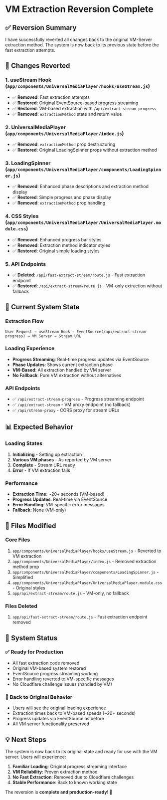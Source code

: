 # VM Extraction Reversion Complete

## ✅ **Reversion Summary**

I have successfully reverted all changes back to the original VM-Server extraction method. The system is now back to its previous state before the fast extraction attempts.

## 🔄 **Changes Reverted**

### 1. **useStream Hook** (`app/components/UniversalMediaPlayer/hooks/useStream.js`)
- ✅ **Removed**: Fast extraction attempts
- ✅ **Restored**: Original EventSource-based progress streaming
- ✅ **Restored**: VM-based extraction with `/api/extract-stream-progress`
- ✅ **Removed**: `extractionMethod` state and return value

### 2. **UniversalMediaPlayer** (`app/components/UniversalMediaPlayer/index.js`)
- ✅ **Removed**: `extractionMethod` prop destructuring
- ✅ **Restored**: Original LoadingSpinner props without extraction method

### 3. **LoadingSpinner** (`app/components/UniversalMediaPlayer/components/LoadingSpinner.js`)
- ✅ **Removed**: Enhanced phase descriptions and extraction method display
- ✅ **Restored**: Simple progress and phase display
- ✅ **Removed**: `extractionMethod` prop handling

### 4. **CSS Styles** (`app/components/UniversalMediaPlayer/UniversalMediaPlayer.module.css`)
- ✅ **Removed**: Enhanced progress bar styles
- ✅ **Removed**: Extraction method indicator styles
- ✅ **Restored**: Original simple loading styles

### 5. **API Endpoints**
- ✅ **Deleted**: `/api/fast-extract-stream/route.js` - Fast extraction endpoint
- ✅ **Restored**: `/api/extract-stream/route.js` - VM-only extraction without fallback

## 🎯 **Current System State**

### **Extraction Flow**
```
User Request → useStream Hook → EventSource(/api/extract-stream-progress) → VM Server → Stream URL
```

### **Loading Experience**
- **Progress Streaming**: Real-time progress updates via EventSource
- **Phase Updates**: Shows current extraction phase
- **VM-Based**: All extraction handled by VM server
- **No Fallback**: Pure VM extraction without alternatives

### **API Endpoints**
- ✅ `/api/extract-stream-progress` - Progress streaming endpoint
- ✅ `/api/extract-stream` - VM proxy endpoint (no fallback)
- ✅ `/api/stream-proxy` - CORS proxy for stream URLs

## 📊 **Expected Behavior**

### **Loading States**
1. **Initializing** - Setting up extraction
2. **Various VM phases** - As reported by VM server
3. **Complete** - Stream URL ready
4. **Error** - If VM extraction fails

### **Performance**
- **Extraction Time**: ~20+ seconds (VM-based)
- **Progress Updates**: Real-time via EventSource
- **Error Handling**: VM-specific error messages
- **Fallback**: None (VM-only)

## 🔧 **Files Modified**

### **Core Files**
1. `app/components/UniversalMediaPlayer/hooks/useStream.js` - Reverted to VM extraction
2. `app/components/UniversalMediaPlayer/index.js` - Removed extraction method prop
3. `app/components/UniversalMediaPlayer/components/LoadingSpinner.js` - Simplified
4. `app/components/UniversalMediaPlayer/UniversalMediaPlayer.module.css` - Original styles
5. `app/api/extract-stream/route.js` - VM-only, no fallback

### **Files Deleted**
1. `app/api/fast-extract-stream/route.js` - Fast extraction endpoint removed

## 🎉 **System Status**

### **✅ Ready for Production**
- All fast extraction code removed
- Original VM-based system restored
- EventSource progress streaming working
- Error handling reverted to VM-specific messages
- No Cloudflare challenge issues (handled by VM)

### **🔄 Back to Original Behavior**
- Users will see the original loading experience
- Extraction times back to VM-based speeds (~20+ seconds)
- Progress updates via EventSource as before
- All VM server functionality preserved

## 💡 **Next Steps**

The system is now back to its original state and ready for use with the VM server. Users will experience:

1. **Familiar Loading**: Original progress streaming interface
2. **VM Reliability**: Proven extraction method
3. **No Fast Extraction**: Removed due to Cloudflare challenges
4. **Stable Performance**: Back to known working state

The reversion is **complete and production-ready**! 🚀